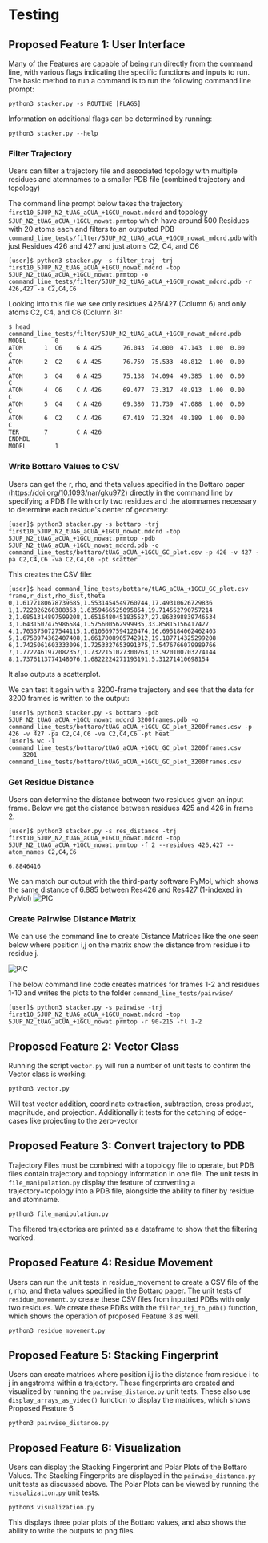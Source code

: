# Testing

## Proposed Feature 1: User Interface

Many of the Features are capable of being run directly from the command line, with various flags indicating the specific functions and inputs to run. The basic method to run a command is to run the following command line prompt:

```
python3 stacker.py -s ROUTINE [FLAGS]
```

Information on additional flags can be determined by running:

```
python3 stacker.py --help
```

### Filter Trajectory

Users can filter a trajectory file and associated topology with multiple residues and atomnames to a smaller PDB file (combined trajectory and topology)

The command line prompt below takes the trajectory `first10_5JUP_N2_tUAG_aCUA_+1GCU_nowat.mdcrd` and topology `5JUP_N2_tUAG_aCUA_+1GCU_nowat.prmtop` which have around 500 Residues with 20 atoms each and filters to an outputed PDB `command_line_tests/filter/5JUP_N2_tUAG_aCUA_+1GCU_nowat_mdcrd.pdb` with just Residues 426 and 427 and just atoms C2, C4, and C6

```
[user]$ python3 stacker.py -s filter_traj -trj first10_5JUP_N2_tUAG_aCUA_+1GCU_nowat.mdcrd -top 5JUP_N2_tUAG_aCUA_+1GCU_nowat.prmtop -o command_line_tests/filter/5JUP_N2_tUAG_aCUA_+1GCU_nowat_mdcrd.pdb -r 426,427 -a C2,C4,C6
```

Looking into this file we see only residues 426/427 (Column 6) and only atoms C2, C4, and C6 (Column 3):

```
$ head command_line_tests/filter/5JUP_N2_tUAG_aCUA_+1GCU_nowat_mdcrd.pdb
MODEL        0
ATOM      1  C6    G A 425      76.043  74.000  47.143  1.00  0.00           C  
ATOM      2  C2    G A 425      76.759  75.533  48.812  1.00  0.00           C  
ATOM      3  C4    G A 425      75.138  74.094  49.385  1.00  0.00           C  
ATOM      4  C6    C A 426      69.477  73.317  48.913  1.00  0.00           C  
ATOM      5  C4    C A 426      69.380  71.739  47.088  1.00  0.00           C  
ATOM      6  C2    C A 426      67.419  72.324  48.189  1.00  0.00           C  
TER       7        C A 426
ENDMDL
MODEL        1
```

### Write Bottaro Values to CSV

Users can get the r, rho, and theta values specified in the Bottaro paper (https://doi.org/10.1093/nar/gku972) directly in the command line by specifying a PDB file with only two residues and the atomnames necessary to determine each residue's center of geometry:

```
[user]$ python3 stacker.py -s bottaro -trj first10_5JUP_N2_tUAG_aCUA_+1GCU_nowat.mdcrd -top 5JUP_N2_tUAG_aCUA_+1GCU_nowat.prmtop -pdb 5JUP_N2_tUAG_aCUA_+1GCU_nowat_mdcrd.pdb -o command_line_tests/bottaro/tUAG_aCUA_+1GCU_GC_plot.csv -p 426 -v 427 -pa C2,C4,C6 -va C2,C4,C6 -pt scatter
```

This creates the CSV file:
```
[user]$ head command_line_tests/bottaro/tUAG_aCUA_+1GCU_GC_plot.csv
frame,r_dist,rho_dist,theta
0,1.6172180678739685,1.5531454549760744,17.49310626729836
1,1.722826260388353,1.6359466525095854,19.714552790757214
2,1.6851314897599208,1.6516480451835527,27.863398839746534
3,1.6431507475986584,1.575600562999935,33.85815156417427
4,1.7033750727544115,1.6105697594120474,16.695184062462403
5,1.6758974362407408,1.6617008905742912,19.187714325299208
6,1.7425061603333096,1.7253327653991375,7.5476766079989766
7,1.7722461972082357,1.7322151027300263,13.920100703274144
8,1.7376113774148076,1.6822224271193191,5.31271410698154
```

It also outputs a scatterplot.

We can test it again with a 3200-frame trajectory and see that the data for 3200 frames is written to the output:
```
[user]$ python3 stacker.py -s bottaro -pdb 5JUP_N2_tUAG_aCUA_+1GCU_nowat_mdcrd_3200frames.pdb -o command_line_tests/bottaro/tUAG_aCUA_+1GCU_GC_plot_3200frames.csv -p 426 -v 427 -pa C2,C4,C6 -va C2,C4,C6 -pt heat
[user]$ wc -l command_line_tests/bottaro/tUAG_aCUA_+1GCU_GC_plot_3200frames.csv
    3201 command_line_tests/bottaro/tUAG_aCUA_+1GCU_GC_plot_3200frames.csv
```

### Get Residue Distance
Users can determine the distance between two residues given an input frame. Below we get the distance between residues 425 and 426 in frame 2.
```
[user]$ python3 stacker.py -s res_distance -trj first10_5JUP_N2_tUAG_aCUA_+1GCU_nowat.mdcrd -top 5JUP_N2_tUAG_aCUA_+1GCU_nowat.prmtop -f 2 --residues 426,427 --atom_names C2,C4,C6
        
6.8846416
```

We can match our output with the third-party software PyMol, which shows the same distance of 6.885 between Res426 and Res427 (1-indexed in PyMol)
![PIC](docs/images/three_res_distances.png)

### Create Pairwise Distance Matrix
We can use the command line to create Distance Matrices like the one seen below where position i,j on the matrix show the distance from residue i to residue j. 

![PIC](docs/images/pairwise_matrix.png)

The below command line code creates matrices for frames 1-2 and residues 1-10 and writes the plots to the folder `command_line_tests/pairwise/`

```
[user]$ python3 stacker.py -s pairwise -trj first10_5JUP_N2_tUAG_aCUA_+1GCU_nowat.mdcrd -top 5JUP_N2_tUAG_aCUA_+1GCU_nowat.prmtop -r 90-215 -fl 1-2 
```

## Proposed Feature 2: Vector Class
Running the script `vector.py` will run a number of unit tests to confirm the Vector class is working:
```
python3 vector.py
```
Will test vector addition, coordinate extraction, subtraction, cross product, magnitude, and projection. Additionally it tests for the catching of edge-cases like projecting to the zero-vector

## Proposed Feature 3: Convert trajectory to PDB

Trajectory Files must be combined with a topology file to operate, but PDB files contain trajectory and topology information in one file. The unit tests in `file_manipulation.py` display the feature of converting a trajectory+topology into a PDB file, alongside the ability to filter by residue and atomname.
```
python3 file_manipulation.py
```
The filtered trajectories are printed as a dataframe to show that the filtering worked.

## Proposed Feature 4: Residue Movement
Users can run the unit tests in residue_movement to create a CSV file of the r, rho, and theta values specified in the [Bottaro paper](https://doi.org/10.1093/nar/gku972). The unit tests of `residue_movement.py` create these CSV files from inputted PDBs with only two residues. We create these PDBs with the `filter_trj_to_pdb()` function, which shows the operation of proposed Feature 3 as well.
```
python3 residue_movement.py
```

## Proposed Feature 5: Stacking Fingerprint
Users can create matrices where position i,j is the distance from residue i to j in angstroms within a trajectory. These fingerprints are created and visualized by running the `pairwise_distance.py` unit tests. These also use `display_arrays_as_video()` function to display the matrices, which shows Proposed Feature 6

```
python3 pairwise_distance.py
```

## Proposed Feature 6: Visualization
Users can display the Stacking Fingerprint and Polar Plots of the Bottaro Values. The Stacking Fingerprits are displayed in the `pairwise_distance.py` unit tests as discussed above. The Polar Plots can be viewed by running the `visualization.py` unit tests.

```
python3 visualization.py
```

This displays three polar plots of the Bottaro values, and also shows the ability to write the outputs to png files. 
